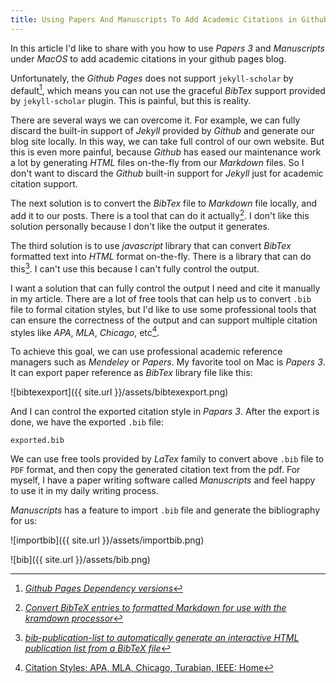 ```yaml
---
title: Using Papers And Manuscripts To Add Academic Citations in Github Pages
---
```


In this article I'd like to share with you how to use _Papers 3_ and _Manuscripts_ under _MacOS_ to add academic citations in your github pages blog.

Unfortunately, the _Github Pages_ does not support `jekyll-scholar` by default[^versions], which means you can not use the graceful _BibTex_ support provided by `jekyll-scholar` plugin. This is painful, but this is reality.

[^versions]: _[Github Pages Dependency versions](https://pages.github.com/versions/)_

There are several ways we can overcome it. For example, we can fully discard the built-in support of _Jekyll_ provided by _Github_ and generate our blog site locally. In this way, we can take full control of our own website. But this is even more painful, because _Github_ has eased our maintenance work a lot by generating _HTML_ files on-the-fly from our _Markdown_ files. So I don't want to discard the _Github_ built-in support for _Jekyll_ just for academic citation support.

The next solution is to convert the _BibTex_ file to _Markdown_ file locally, and add it to our posts. There is a tool that can do it actually[^bibtextomd]. I don't like this solution personally because I don't like the output it generates.

[^bibtextomd]: _[Convert BibTeX entries to formatted Markdown for use with the kramdown processor](https://github.com/bryanwweber/bibtextomd)_

The third solution is to use _javascript_ library that can convert _BibTex_ formatted text into _HTML_ format on-the-fly. There is a library that can do this[^bipub]. I can't use this because I can't fully control the output.

[^bipub]: _[bib-publication-list to automatically generate an interactive HTML publication list from a BibTeX file](https://github.com/vkaravir/bib-publication-list)_

I want a solution that can fully control the output I need and cite it manually in my article. There are a lot of free tools that can help us to convert `.bib` file to formal citation styles, but I'd like to use some professional tools that can ensure the correctness of the output and can support multiple citation styles like _APA_, _MLA_, _Chicago_, etc[^citestyle].

[^citestyle]: [Citation Styles: APA, MLA, Chicago, Turabian, IEEE: Home](http://pitt.libguides.com/citationhelp)

To achieve this goal, we can use professional academic reference managers such as _Mendeley_ or _Papers_. My favorite tool on Mac is _Papers 3_. It can export paper reference as _BibTex_ library file like this:

![bibtexexport]({{ site.url }}/assets/bibtexexport.png)

And I can control the exported citation style in _Papars 3_. After the export is done, we have the exported `.bib` file:

```
exported.bib
```

We can use free tools provided by _LaTex_ family to convert above `.bib` file to `PDF` format, and then copy the generated citation text from the pdf. For myself, I have a paper writing software called _Manuscripts_ and feel happy to use it in my daily writing process.

_Manuscripts_ has a feature to import `.bib` file and generate the bibliography for us:

![importbib]({{ site.url }}/assets/importbib.png)

![bib]({{ site.url }}/assets/bib.png)
